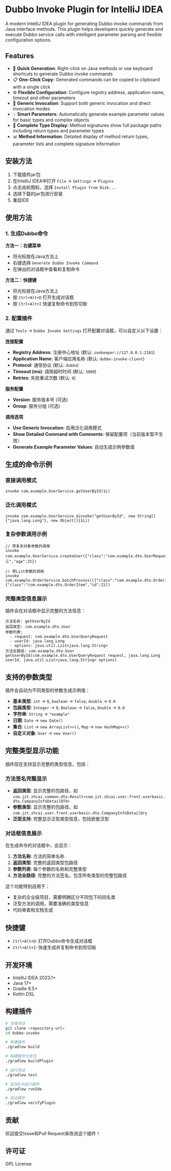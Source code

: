# Dubbo Invoke Plugin for IntelliJ IDEA

<!-- Plugin description -->
A modern IntelliJ IDEA plugin for generating Dubbo invoke commands from Java interface methods. This plugin helps developers quickly generate and execute Dubbo service calls with intelligent parameter parsing and flexible configuration options.

## Features

- 🚀 **Quick Generation**: Right-click on Java methods or use keyboard shortcuts to generate Dubbo invoke commands
- 📋 **One-Click Copy**: Generated commands can be copied to clipboard with a single click
- ⚙️ **Flexible Configuration**: Configure registry address, application name, timeout and other parameters
- 🔧 **Generic Invocation**: Support both generic invocation and direct invocation modes
- 💡 **Smart Parameters**: Automatically generate example parameter values for basic types and complex objects
- 🎯 **Complete Type Display**: Method signatures show full package paths including return types and parameter types
- 📊 **Method Information**: Detailed display of method return types, parameter lists and complete signature information
<!-- Plugin description end -->

## 安装方法

1. 下载插件jar包
2. 在IntelliJ IDEA中打开 `File` -> `Settings` -> `Plugins`
3. 点击齿轮图标，选择 `Install Plugin from Disk...`
4. 选择下载的jar包进行安装
5. 重启IDE

## 使用方法

### 1. 生成Dubbo命令

**方法一：右键菜单**
- 将光标放在Java方法上
- 右键选择 `Generate Dubbo Invoke Command`
- 在弹出的对话框中查看和复制命令

**方法二：快捷键**
- 将光标放在Java方法上
- 按 `Ctrl+Alt+D` 打开生成对话框
- 按 `Ctrl+Alt+I` 快速复制命令到剪切板

### 2. 配置插件

通过 `Tools` -> `Dubbo Invoke Settings` 打开配置对话框，可以自定义以下设置：

**连接配置**
- **Registry Address**: 注册中心地址 (默认: `zookeeper://127.0.0.1:2181`)
- **Application Name**: 客户端应用名称 (默认: `dubbo-invoke-client`)
- **Protocol**: 通信协议 (默认: `dubbo`)
- **Timeout (ms)**: 调用超时时间 (默认: `3000`)
- **Retries**: 失败重试次数 (默认: `0`)

**服务配置**
- **Version**: 服务版本号 (可选)
- **Group**: 服务分组 (可选)

**调用选项**
- **Use Generic Invocation**: 启用泛化调用模式
- **Show Detailed Command with Comments**: 保留配置项（当前版本暂不生效）
- **Generate Example Parameter Values**: 自动生成示例参数值

## 生成的命令示例

### 直接调用模式
```
invoke com.example.UserService.getUserById(1L)
```

### 泛化调用模式
```
invoke com.example.UserService.$invoke("getUserById", new String[]{"java.lang.Long"}, new Object[]{1L})
```

### 复杂参数调用示例
```
// 带复杂对象参数的调用
invoke com.example.UserService.createUser({"class":"com.example.dto.UserRequest","name":"张三","age":25})

// 带List参数的调用
invoke com.example.OrderService.batchProcess([{"class":"com.example.dto.OrderItem","id":1},{"class":"com.example.dto.OrderItem","id":2}])
```

### 完整类型信息展示
插件会在对话框中显示完整的方法信息：
```
方法名称: getUserById
返回类型: com.example.dto.User
参数列表: 
  - request: com.example.dto.UserQueryRequest
  - userId: java.lang.Long
  - options: java.util.List<java.lang.String>
方法全路径: com.example.dto.User getUserById(com.example.dto.UserQueryRequest request, java.lang.Long userId, java.util.List<java.lang.String> options)
```

## 支持的参数类型

插件会自动为不同类型的参数生成示例值：

- **基本类型**: `int` -> `0`, `boolean` -> `false`, `double` -> `0.0`
- **包装类型**: `Integer` -> `0`, `Boolean` -> `false`, `Double` -> `0.0`
- **字符串**: `String` -> `"example"`
- **日期**: `Date` -> `new Date()`
- **集合**: `List` -> `new ArrayList<>()`, `Map` -> `new HashMap<>()`
- **自定义对象**: `User` -> `new User()`

## 完整类型显示功能

插件现在支持显示完整的类型信息，包括：

### 方法签名完整显示
- **返回类型**: 显示完整的包路径，如 `com.jzt.zhcai.common.dto.Result<com.jzt.zhcai.user.front.userbasic.dto.CompanyInfoDetailDTO>`
- **参数类型**: 显示完整的包路径，如 `com.jzt.zhcai.user.front.userbasic.dto.CompanyInfoDetailQry`
- **泛型支持**: 完整显示泛型类型信息，包括嵌套泛型

### 对话框信息展示
在生成命令的对话框中，会显示：
1. **方法名称**: 方法的简单名称
2. **返回类型**: 完整的返回类型包路径
3. **参数列表**: 每个参数的名称和完整类型
4. **方法全路径**: 完整的方法签名，包含所有类型的完整包路径

这个功能特别适用于：
- 复杂的企业级项目，需要明确区分不同包下的同名类
- 泛型方法的调用，需要准确的类型信息
- 代码审查和文档生成

## 快捷键

- `Ctrl+Alt+D`: 打开Dubbo命令生成对话框
- `Ctrl+Alt+I`: 快速生成并复制命令到剪切板

## 开发环境

- IntelliJ IDEA 2023.1+
- Java 17+
- Gradle 8.5+
- Kotlin DSL

## 构建插件

```bash
# 克隆项目
git clone <repository-url>
cd dubbo-invoke

# 构建插件
./gradlew build

# 构建插件分发包
./gradlew buildPlugin

# 运行测试
./gradlew test

# 在IDE中运行插件
./gradlew runIde

# 验证插件
./gradlew verifyPlugin
```

## 贡献

欢迎提交Issue和Pull Request来改进这个插件！

## 许可证

GPL License
